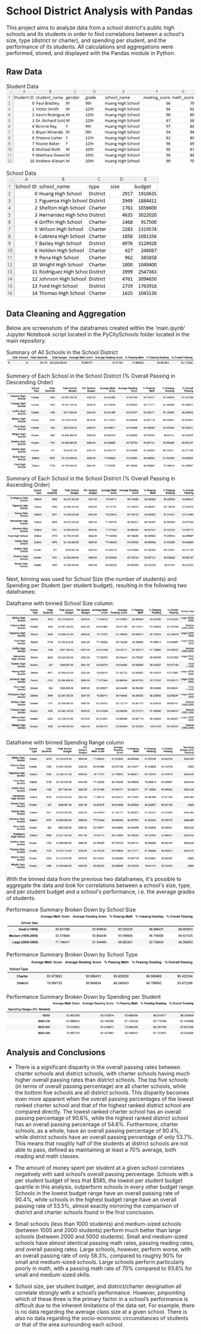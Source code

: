# School District Analysis with Pandas
This project aims to analyze data from a school district's public high schools and its students in order to find correlations between a school's size, type (district or charter), and spending per student, and the performance of its students. All calculations and aggregations were performed, stored, and displayed with the Pandas module in Python.

<h2>Raw Data</h2>

Student Data <br>
![](screenshots/student_data.png)<br>

School Data <br>
![](screenshots/school_data.png)<br>

<h2>Data Cleaning and Aggregation</h2>
Below are screenshots of the dataframes created within the 'main.ipynb' Jupyter Notebook script located in the PyCitySchools folder located in the main repository.

Summary of All Schools in the School District<br>
![](screenshots/district_summary.png)<br/>

Summary of Each School in the School District (% Overall Passing in Descending Order)
![](screenshots/best_schools.png)<br/>

Summary of Each School in the School District (% Overall Passing in Ascending Order)
![](screenshots/worst_schools.png)<br/>

Next, binning was used for School Size (the number of students) and Spending per Student (per student budget), resulting in the following two dataframes:<br>

Dataframe with binned School Size column:<br>
![](screenshots/binned_size.png)<br/>

Dataframe with binned Spending Range column<br>
![](screenshots/binned_spending.png)<br/>

With the binned data from the previous two dataframes, it's possible to aggregate the data and look for correlations between a school's size, type, and per student budget and a school's performance, i.e. the average grades of students.

Performance Summary Broken Down by School Size<br>
![](screenshots/size_summary.png)<br/>

Performance Summary Broken Down by School Type<br>
![](screenshots/type_summary.png)<br/>

Performance Summary Broken Down by Spending per Student<br>
![](screenshots/spending_summary.png)<br/>


<h2>Analysis and Conclusions</h2>

- There is a significant disparity in the overall passing rates between charter schools and district schools, with charter schools having much higher overall passing rates than district schools. The top five schools (in terms of overall passing percentage) are all charter schools, while the bottom five schools are all district schools. This disparity becomes even more apparent when the overall passing percentages of the lowest ranked charter school and that of the highest ranked district school are compared directly. The lowest ranked charter school has an overall passing percentage of 90.6%, while the highest ranked district school has an overall passing percentage of 54.6%. Furthermore, charter schools, as a whole, have an overall passing percentage of 90.4%, while district schools have an overall passing percentage of only 53.7%. This means that roughly half of the students at district schools are not able to pass, defined as maintaining at least a 70% average, both reading and math classes.<br>

- The amount of money spent per student at a given school correlates negatively with said school’s overall passing percentage. Schools with a per student budget of less that $585, the lowest per student budget quartile in this analysis, outperform schools in every other budget range. Schools in the lowest budget range have an overall passing rate of 90.4%, while schools in the highest budget range have an overall passing rate of 53.5%, almost exactly mirroring the comparison of district and charter schools found in the first conclusion.<br>

- Small schools (less than 1000 students) and medium-sized schools (between 1000 and 2000 students) perform much better than large schools (between 2000 and 5000 students). Small and medium-sized schools have almost identical passing math rates, passing reading rates, and overall passing rates. Large schools, however, perform worse, with an overall passing rate of only 58.3%, compared to roughly 90% for small and medium-sized schools. Large schools perform particularly poorly in math, with a passing math rate of 70% compared to 93.6% for small and medium-sized skills.<br>

- School size, per student budget, and district/charter designation all correlate strongly with a school’s performance. However, pinpointing which of these three is the primary factor in a school’s performance is difficult due to the inherent limitations of the data set. For example, there is no data regarding the average class size at a given school. There is also no data regarding the socio-economic circumstances of students or that of the area surrounding each school.


